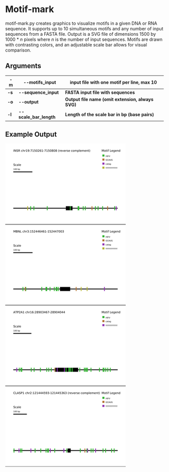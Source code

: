 # Motif-mark

motif-mark.py creates graphics to visualize motifs in a given DNA or RNA sequence. It supports up to 10 simultaneous motifs and any number of input sequences from a FASTA file. Output is a SVG file of dimensions 1500 by 1000 * *n* pixels where *n* is the number of input sequences. Motifs are drawn with contrasting colors, and an adjustable scale bar allows for visual comparison.

## Arguments

| -m     | --motifs_input         | input file with one motif per line, max 10        |
| ------ | ---------------------- | ------------------------------------------------- |
| **-s** | **--sequence_input**   | **FASTA input file with sequences**               |
| **-o** | **--output**           | **Output file name (omit extension, always SVG)** |
| **-l** | **--scale_bar_length** | **Length of the scale bar in bp (base pairs)**    |

## Example Output

![](Figure_1.svg)